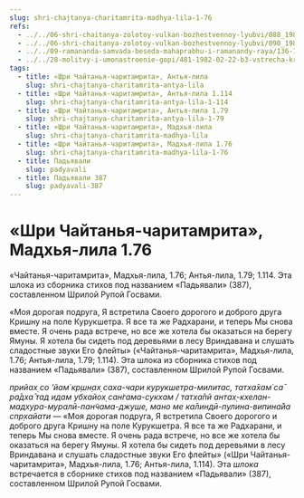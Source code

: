 ```yaml
---
slug: shri-chajtanya-charitamrita-madhya-lila-1-76
refs:
  - ../../06-shri-chaitanya-zolotoy-vulkan-bozhestvennoy-lyubvi/088_1982-02-20-a1-1982-01-12-b1_sridharmj_svjaz_jepizodov_gaura_lily_i_krishna-lily.md
  - ../../06-shri-chaitanya-zolotoy-vulkan-bozhestvennoy-lyubvi/090_1982-02-20-b3_sridharmj_rupa_gosvami_o_pesne_shri_chajtani_pered_dzhagannathom.md
  - ../../09-ramananda-samvada-beseda-mahaprabhu-i-ramanandy-raya/136-1982-01-11-a1-obyasnenie-poemy-ramanandy-raya-i-pesni-mahaprabhu-pered-dzhagannathom.md
  - ../../28-molitvy-i-umonastroenie-gopi/481-1982-02-22-b3-vstrecha-krishny-i-radharani-na-kurukshetre-sokrovennyj-smysl-molitv-gopi.md
tags:
  - title: «Шри Чайтанья-чаритамрита», Антья-лила
    slug: shri-chajtanya-charitamrita-antya-lila
  - title: «Шри Чайтанья-чаритамрита», Антья-лила 1.114
    slug: shri-chajtanya-charitamrita-antya-lila-1-114
  - title: «Шри Чайтанья-чаритамрита», Антья-лила 1.79
    slug: shri-chajtanya-charitamrita-antya-lila-1-79
  - title: «Шри Чайтанья-чаритамрита», Мадхья-лила
    slug: shri-chajtanya-charitamrita-madhya-lila
  - title: «Шри Чайтанья-чаритамрита», Мадхья-лила 1.76
    slug: shri-chajtanya-charitamrita-madhya-lila-1-76
  - title: Падьявали
    slug: padyavali
  - title: Падьявали 387
    slug: padyavali-387
---
```


# «Шри Чайтанья-чаритамрита», Мадхья-лила 1.76

«Чайтанья-чаритамрита», Мадхья-лила, 1.76; Антья-лила, 1.79; 1.114. Эта шлока из сборника стихов под названием «Падьявали» (387), составленном Шрилой Рупой Госвами.


«Моя дорогая подруга, Я встретила Своего дорогого и доброго друга Кришну на поле Курукшетра. Я все та же Радхарани, и теперь Мы снова вместе. Я очень рада встрече, но все же хотела бы оказаться на берегу Ямуны. Я хотела бы сидеть под деревьями в лесу Вриндавана и слушать сладостные звуки Его флейты» («Чайтанья-чаритамрита», Мадхья-лила, 1.76; Антья-лила, 1.79; 1.114). Эта шлока из сборника стихов под названием «Падьявали» (387), составленном Шрилой Рупой Госвами.

*прийах̣ со ’йам̇ кр̣шн̣ах̣ саха-чари курукшетра-милитас, татха̄хам̇ са̄ ра̄дха̄ тад идам убхайох̣ сан̇гама-сукхам / татха̄пй антах̣-кхелан-мадхура-муралӣ-пан̃чама-джуше, мано ме ка̄линдӣ-пулина-випина̄йа спр̣хайати* — «Моя дорогая подруга, Я встретила Своего дорогого и доброго друга Кришну на поле Курукшетра. Я все та же Радхарани, и теперь Мы снова вместе. Я очень рада встрече, но все же хотела бы оказаться на берегу Ямуны. Я хотела бы сидеть под деревьями в лесу Вриндавана и слушать сладостные звуки Его флейты» («Шри Чайтанья-чаритамрита», Мадхья-лила, 1.76; Антья-лила, 1.114). Эта *шлока* встречается в сборнике стихов под названием «Падьявали» (387), составленном Шрилой Рупой Госвами.

